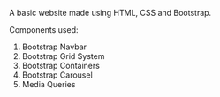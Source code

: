 A basic website made using HTML, CSS and Bootstrap.

Components used:
1. Bootstrap Navbar
2. Bootstrap Grid System
3. Bootstrap Containers
4. Bootstrap Carousel
5. Media Queries
 
